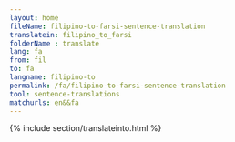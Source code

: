 ```yaml
---
layout: home
fileName: filipino-to-farsi-sentence-translation
translatein: filipino_to_farsi
folderName : translate
lang: fa
from: fil
to: fa
langname: filipino-to
permalink: /fa/filipino-to-farsi-sentence-translation
tool: sentence-translations
matchurls: en&&fa
---
```

{% include section/translateinto.html %}
